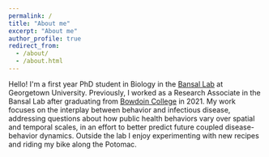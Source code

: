 ```yaml
---
permalink: /
title: "About me"
excerpt: "About me"
author_profile: true
redirect_from: 
  - /about/
  - /about.html
---
```


Hello! I'm a first year PhD student in Biology in the <a href='http://bansallab.com/'>Bansal Lab</a> at Georgetown University. Previously, I worked as a Research Associate in the Bansal Lab after graduating from <a href='https://www.bowdoin.edu/'>Bowdoin College</a> in 2021. My work focuses on the interplay between behavior and infectious disease, addressing questions about how public health behaviors vary over spatial and temporal scales, in an effort to better predict future coupled disease-behavior dynamics. Outside the lab I enjoy experimenting with new recipes and riding my bike along the Potomac.
